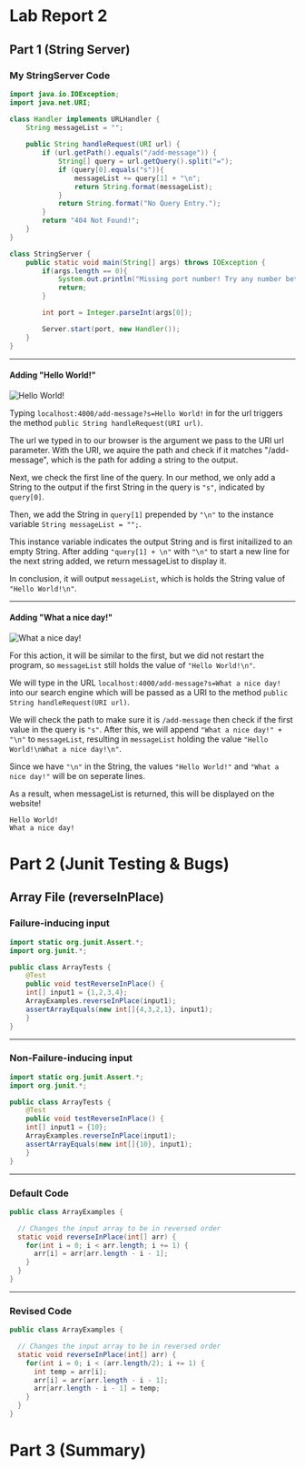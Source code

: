 # Lab Report 2
## Part 1 (String Server)

### My StringServer Code
```java
import java.io.IOException;
import java.net.URI;

class Handler implements URLHandler {
    String messageList = "";
  
    public String handleRequest(URI url) {
        if (url.getPath().equals("/add-message")) {
            String[] query = url.getQuery().split("=");
            if (query[0].equals("s")){
                messageList += query[1] + "\n";
                return String.format(messageList);
            }
            return String.format("No Query Entry.");
        }
        return "404 Not Found!";
    }
}

class StringServer {
    public static void main(String[] args) throws IOException {
        if(args.length == 0){
            System.out.println("Missing port number! Try any number between 1024 to 49151");
            return;
        }

        int port = Integer.parseInt(args[0]);

        Server.start(port, new Handler());
    }
}
```
---
#### Adding "Hello World!"

![Hello World!](https://cdn.discordapp.com/attachments/975608841838415872/1069468198539370526/image.png)

Typing ```localhost:4000/add-message?s=Hello World!``` in for the url triggers the method 
```public String handleRequest(URI url)```.

The url we typed in to our browser is the argument we pass to the URI url parameter.
With the URI, we aquire the path and check if it matches "/add-message", which is the path for adding a string to the output.

Next, we check the first line of the query. In our method, we only add a String to the output if the first String in the query is ```"s"```, indicated by ```query[0]```.

Then, we add the String in ```query[1]``` prepended by ```"\n"``` to the instance variable 
```String messageList = "";```.

This instance variable indicates the output String and is first initailized to an empty String.
After adding ```"query[1] + \n"``` with ```"\n"``` to start a new line for the next string added, we return messageList to display it.

In conclusion, it will output ```messageList```, which is holds the String value of ```"Hello World!\n"```.

---

#### Adding  "What a nice day!"

![What a nice day!](https://cdn.discordapp.com/attachments/975608841838415872/1069468865786032248/image.png)

For this action, it will be similar to the first, but we did not restart the program, so ```messageList``` still holds the value of ```"Hello World!\n"```.

We will type in the URL ```localhost:4000/add-message?s=What a nice day!``` into our search engine which will be passed as a URI to the method ```public String handleRequest(URI url)```. 

We will check the path to make sure it is ```/add-message``` then check if the first value in the query is ```"s"```.
After this, we will append ```"What a nice day!" + "\n"``` to ```messageList```, resulting in ```messageList``` holding the value ```"Hello World!\nWhat a nice day!\n"```.

Since we have ```"\n"``` in the String, the values ```"Hello World!"``` and ```"What a nice day!"``` will be on seperate lines.

As a result, when messageList is returned, this will be displayed on the website!
```
Hello World!
What a nice day!
```

# Part 2 (Junit Testing & Bugs)
## Array File (reverseInPlace)

### Failure-inducing input
```java
import static org.junit.Assert.*;
import org.junit.*;

public class ArrayTests {
	@Test 
	public void testReverseInPlace() {
    int[] input1 = {1,2,3,4};
    ArrayExamples.reverseInPlace(input1);
    assertArrayEquals(new int[]{4,3,2,1}, input1);
	}
}
```
---
### Non-Failure-inducing input
```java
import static org.junit.Assert.*;
import org.junit.*;

public class ArrayTests {
	@Test 
	public void testReverseInPlace() {
    int[] input1 = {10};
    ArrayExamples.reverseInPlace(input1);
    assertArrayEquals(new int[]{10}, input1);
	}
}
```
---
### Default Code
```java
public class ArrayExamples {

  // Changes the input array to be in reversed order
  static void reverseInPlace(int[] arr) {
    for(int i = 0; i < arr.length; i += 1) {
      arr[i] = arr[arr.length - i - 1];
    }
  }
}
```
---
### Revised Code
```java
public class ArrayExamples {

  // Changes the input array to be in reversed order
  static void reverseInPlace(int[] arr) {
    for(int i = 0; i < (arr.length/2); i += 1) {
      int temp = arr[i];
      arr[i] = arr[arr.length - i - 1];
      arr[arr.length - i - 1] = temp;
    }
  }
}
```

# Part 3 (Summary)

